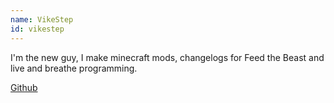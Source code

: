 ```yaml
---
name: VikeStep
id: vikestep
---
```

I'm the new guy, I make minecraft mods, changelogs for Feed the Beast and live and breathe programming.

[Github](https://github.com/VikeStep)